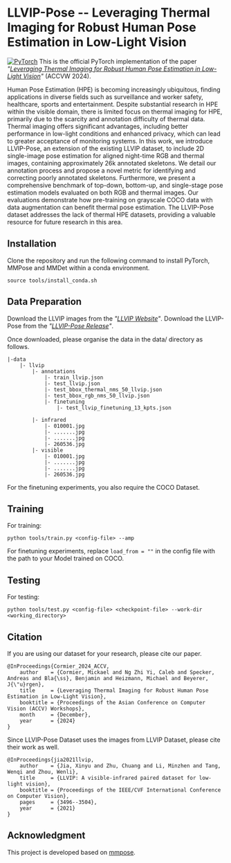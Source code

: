 # LLVIP-Pose -- Leveraging Thermal Imaging for Robust Human Pose Estimation in Low-Light Vision

<a href="https://pytorch.org/get-started/locally/"><img alt="PyTorch" src="https://img.shields.io/badge/PyTorch-ee4c2c?logo=pytorch&logoColor=white"></a>
This is the official PyTorch implementation of the paper *"[Leveraging Thermal Imaging for Robust Human Pose Estimation in Low-Light Vision](https://sites.google.com/view/awss2024/accueil)"* (ACCVW 2024).


Human Pose Estimation (HPE) is becoming increasingly ubiquitous, finding applications in diverse fields such as surveillance and worker safety, healthcare, sports and entertainment. Despite substantial research in HPE within the visible domain, there is limited focus on thermal imaging for HPE, primarily due to the scarcity and annotation difficulty of thermal data. Thermal imaging offers significant advantages, including better performance in low-light conditions and enhanced privacy, which can lead to greater acceptance of monitoring systems. In this work, we introduce LLVIP-Pose, an extension of the existing LLVIP dataset, to include 2D single-image pose estimation for aligned night-time RGB and thermal images, containing approximately 26k annotated skeletons. We detail our annotation process and propose a novel metric for identifying and correcting poorly annotated skeletons. Furthermore, we present a comprehensive benchmark of top-down, bottom-up, and single-stage pose estimation models evaluated on both RGB and thermal images. Our evaluations demonstrate how pre-training on grayscale COCO data with data augmentation can benefit thermal pose estimation. The LLVIP-Pose dataset addresses the lack of thermal HPE datasets, providing a valuable resource for future research in this area.

## Installation

Clone the repository and run the following command to install PyTorch, MMPose and MMDet within a conda environment.

```
source tools/install_conda.sh
```

## Data Preparation

Download the LLVIP images from the *"[LLVIP Website](https://bupt-ai-cz.github.io/LLVIP/)"*.
Download the LLVIP-Pose from the *"[LLVIP-Pose Release](https://github.com/MickaelCormier/llvip-pose/releases/)"*.

Once downloaded, please organise the data in the data/ directory as follows.

```
|-data
    |- llvip
        |- annotations
            |- train_llvip.json
            |- test_llvip.json
            |- test_bbox_thermal_nms_50_llvip.json
            |- test_bbox_rgb_nms_50_llvip.json
            |- finetuning
                |- test_llvip_finetuning_13_kpts.json

        |- infrared
            |- 010001.jpg
            |- .......jpg
            |- .......jpg
            |- 260536.jpg
        |- visible
            |- 010001.jpg
            |- .......jpg
            |- .......jpg
            |- 260536.jpg
```
For the finetuning experiments, you also require the COCO Dataset.

## Training

For training:

```
python tools/train.py <config-file> --amp
```

For finetuning experiments, replace `load_from = ""` in the config file with the path to your Model trained on COCO.
## Testing 

For testing:

```
python tools/test.py <config-file> <checkpoint-file> --work-dir <working_directory>
```


## Citation 
If you are using our dataset for your research, please cite our paper.
```
@InProceedings{Cormier_2024_ACCV,
    author    = {Cormier, Mickael and Ng Zhi Yi, Caleb and Specker, Andreas and Bla{\ss}, Benjamin and Heizmann, Michael and Beyerer, J{\"u}rgen},
    title     = {Leveraging Thermal Imaging for Robust Human Pose Estimation in Low-Light Vision},
    booktitle = {Proceedings of the Asian Conference on Computer Vision (ACCV) Workshops},
    month     = {December},
    year      = {2024}
}
```
Since LLVIP-Pose Dataset uses the images from LLVIP Dataset, please cite their work as well.
```
@InProceedings{jia2021llvip,
    author    = {Jia, Xinyu and Zhu, Chuang and Li, Minzhen and Tang, Wenqi and Zhou, Wenli},
    title     = {LLVIP: A visible-infrared paired dataset for low-light vision},
    booktitle = {Proceedings of the IEEE/CVF International Conference on Computer Vision},
    pages     = {3496--3504},
    year      = {2021}
}
```

## Acknowledgment
This project is developed based on [mmpose](https://github.com/open-mmlab/mmpose).